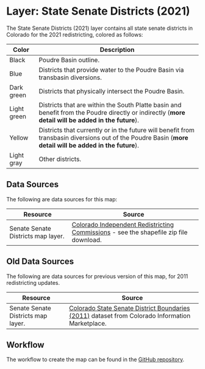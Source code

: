 # Layer: State Senate Districts (2021) #

The State Senate Districts (2021) layer contains all state senate districts in Colorado for the 2021 redistricting,
colored as follows:

| **Color** | **Description** |
| -- | -- |
| Black | Poudre Basin outline. |
| Blue | Districts that provide water to the Poudre Basin via transbasin diversions. |
| Dark green | Districts that physically intersect the Poudre Basin. |
| Light green | Districts that are within the South Platte basin and benefit from the Poudre directly or indirectly (**more detail will be added in the future**). |
| Yellow | Districts that currently or in the future will benefit from transbasin diversions out of the Poudre Basin (**more detail will be added in the future**). |
| Light gray | Other districts. |

## Data Sources ##

The following are data sources for this map:

| **Resource** | **Source** |
| -- | -- |
| Senate Senate Districts map layer. | [Colorado Independent Redistricting Commissions](https://redistricting.colorado.gov/content/senate-final-approved-errata) - see the shapefile zip file download. |

## Old Data Sources ##

The following are data sources for previous version of this map, for 2011 redistricting updates.

| **Resource** | **Source** |
| -- | -- |
| Senate Senate Districts map layer. | [Colorado State Senate District Boundaries (2011)](https://data.colorado.gov/Legislative/Colorado-State-Senate-District-Boundaries-2011-/c9h8-fdgk) dataset from Colorado Information Marketplace. |

## Workflow ##

The workflow to create the map can be found in the
[GitHub repository](https://github.com/OpenWaterFoundation/owf-infomapper-poudre/tree/master/workflow/BasinEntities/Political-LegislativeDistricts).
